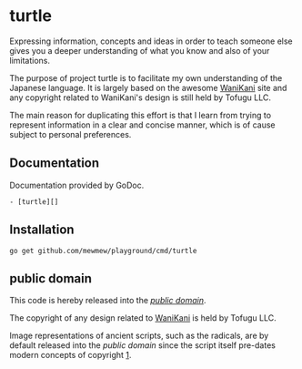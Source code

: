 turtle
======

Expressing information, concepts and ideas in order to teach someone else gives
you a deeper understanding of what you know and also of your limitations.

The purpose of project turtle is to facilitate my own understanding of the
Japanese language. It is largely based on the awesome [WaniKani][] site and any
copyright related to WaniKani's design is still held by Tofugu LLC.

The main reason for duplicating this effort is that I learn from trying to
represent information in a clear and concise manner, which is of cause subject
to personal preferences.

[WaniKani]: http://www.wanikani.com/

Documentation
-------------

Documentation provided by GoDoc.

	- [turtle][]

[turtle]: http://godoc.org/github.com/mewmew/playground/turtle

Installation
------------

	go get github.com/mewmew/playground/cmd/turtle

public domain
-------------

This code is hereby released into the *[public domain][]*.

The copyright of any design related to [WaniKani][] is held by Tofugu LLC.

Image representations of ancient scripts, such as the radicals, are by default
released into the *public domain* since the script itself pre-dates modern
concepts of copyright [1][].

[public domain]: https://creativecommons.org/publicdomain/zero/1.0/
[1]: https://commons.wikimedia.org/wiki/Template:PD-ancient-script/en
